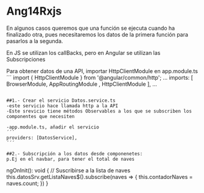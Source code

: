 # Ang14Rxjs

En algunos casos queremos que una función se ejecuta cuando ha finalizado otra, pues necesitaremos los datos de la primera función para pasarlos a la segunda.

En JS se utilizan los callBacks, pero en Angular se utilizan las Subscripciones

Para obtener datos de una API, importar HttpClientModule en app.module.ts
´´´
 import { HttpClientModule } from '@angular/common/http';
 ...
imports: [
    BrowserModule,
    AppRoutingModule ,
    HttpClientModule
],
...
```

##1.- Crear el servicio Datos.service.ts
-este servicio hace llamada http a la API
-Este srevicio tiene métodos Observables a los que se subscriben los componentes que necesiten

-app.module.ts, añadir el servicio
´´´
providers: [DatosService],
´´´

##2.- Subscripción a los datos desde componenetes:
p.Ej en el navbar, para tener el total de naves
```
ngOnInit(): void {
    // Suscribirse a la lista de naves 
    this.datosSrv.getListaNaves$().subscribe(naves => {
      this.contadorNaves = naves.count;
    })
  }
```